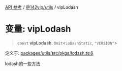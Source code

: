 [API 参考](../wiki/Home) / [@142vip/utils](../wiki/@142vip.utils) / vipLodash

# 变量: vipLodash

> `const` **vipLodash**: `Omit`<`LoDashStatic`, `"VERSION"`>

定义于: [packages/utils/src/pkgs/lodash.ts:6](https://github.com/142vip/core-x/blob/58a4aca72f73ebc92491a458c9b83754486dc296/packages/utils/src/pkgs/lodash.ts#L6)

lodash的一些方法
